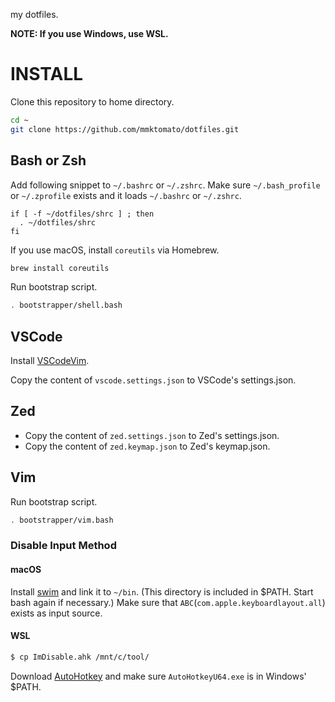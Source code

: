 my dotfiles.

**NOTE: If you use Windows, use WSL.**

# INSTALL

Clone this repository to home directory.

```bash
cd ~
git clone https://github.com/mmktomato/dotfiles.git
```

## Bash or Zsh

Add following snippet to `~/.bashrc` or `~/.zshrc`. Make sure `~/.bash_profile` or `~/.zprofile` exists and it loads `~/.bashrc` or `~/.zshrc`.

```bash:~/.bashrc or ~/.zshrc
if [ -f ~/dotfiles/shrc ] ; then
  . ~/dotfiles/shrc
fi
```

If you use macOS, install `coreutils` via Homebrew.

```bash
brew install coreutils
```

Run bootstrap script.

```bash
. bootstrapper/shell.bash
```

## VSCode

Install [VSCodeVim](https://marketplace.visualstudio.com/items?itemName=vscodevim.vim).

Copy the content of `vscode.settings.json` to VSCode's settings.json.

## Zed

- Copy the content of `zed.settings.json` to Zed's settings.json.
- Copy the content of `zed.keymap.json` to Zed's keymap.json.

## Vim

Run bootstrap script.

```bash
. bootstrapper/vim.bash
```

### Disable Input Method
#### macOS

Install [swim](https://github.com/mitsuse/swim) and link it to `~/bin`. (This directory is included in $PATH. Start bash again if necessary.)
Make sure that `ABC`(`com.apple.keyboardlayout.all`) exists as input source.

#### WSL

```bash
$ cp ImDisable.ahk /mnt/c/tool/
```

Download [AutoHotkey](https://autohotkey.com/) and make sure `AutoHotkeyU64.exe` is in Windows' $PATH.
